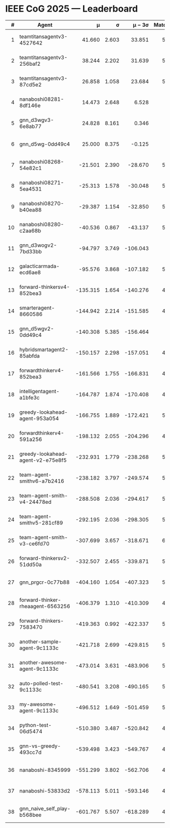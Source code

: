 # IEEE CoG 2025 — Leaderboard

| # | Agent | μ | σ | μ − 3σ | Matches | Updated |
|---:|---|---:|---:|---:|---:|---|
| 1 | teamtitansagentv3-4527642 | 41.660 | 2.603 | 33.851 | 5656 | 2025-08-30 01:34 |
| 2 | teamtitansagentv3-256baf2 | 38.244 | 2.202 | 31.639 | 5696 | 2025-08-30 01:34 |
| 3 | teamtitansagentv3-87cd5e2 | 26.858 | 1.058 | 23.684 | 5040 | 2025-08-30 01:34 |
| 4 | nanaboshi08281-8df146e | 14.473 | 2.648 | 6.528 | 206 | 2025-08-30 01:34 |
| 5 | gnn_d3wgv3-6e8ab77 | 24.828 | 8.161 | 0.346 | 118 | 2025-08-30 01:34 |
| 6 | gnn_d5wg-0dd49c4 | 25.000 | 8.375 | -0.125 | 100 | 2025-08-30 01:34 |
| 7 | nanaboshi08268-54e82c1 | -21.501 | 2.390 | -28.670 | 5260 | 2025-08-30 01:34 |
| 8 | nanaboshi08271-5ea4531 | -25.313 | 1.578 | -30.048 | 5718 | 2025-08-30 01:34 |
| 9 | nanaboshi08270-b40ea88 | -29.387 | 1.154 | -32.850 | 5500 | 2025-08-30 01:34 |
| 10 | nanaboshi08280-c2aa68b | -40.536 | 0.867 | -43.137 | 5198 | 2025-08-30 01:34 |
| 11 | gnn_d3wogv2-7bd33bb | -94.797 | 3.749 | -106.043 | 224 | 2025-08-30 01:34 |
| 12 | galacticarmada-ecd6ae8 | -95.576 | 3.868 | -107.182 | 5260 | 2025-08-30 01:34 |
| 13 | forward-thinkersv4-852bea3 | -135.315 | 1.654 | -140.276 | 4375 | 2025-08-30 01:34 |
| 14 | smarteragent-8660586 | -144.942 | 2.214 | -151.585 | 4231 | 2025-08-30 01:34 |
| 15 | gnn_d5wgv2-0dd49c4 | -140.308 | 5.385 | -156.464 | 180 | 2025-08-30 01:34 |
| 16 | hybridsmartagent2-85abfda | -150.157 | 2.298 | -157.051 | 4706 | 2025-08-30 01:34 |
| 17 | forwardthinkerv4-852bea3 | -161.566 | 1.755 | -166.831 | 4384 | 2025-08-30 01:34 |
| 18 | intelligentagent-a1bfe3c | -164.787 | 1.874 | -170.408 | 4833 | 2025-08-30 01:34 |
| 19 | greedy-lookahead-agent-953a054 | -166.755 | 1.889 | -172.421 | 5110 | 2025-08-30 01:34 |
| 20 | forwardthinkerv4-591a256 | -198.132 | 2.055 | -204.296 | 4737 | 2025-08-30 01:34 |
| 21 | greedy-lookahead-agent-v2-e75e8f5 | -232.931 | 1.779 | -238.268 | 5302 | 2025-08-30 01:34 |
| 22 | team-agent-smithv6-a7b2416 | -238.182 | 3.797 | -249.574 | 5660 | 2025-08-30 01:34 |
| 23 | team-agent-smith-v4-24478ed | -288.508 | 2.036 | -294.617 | 5058 | 2025-08-30 01:34 |
| 24 | team-agent-smithv5-281cf89 | -292.195 | 2.036 | -298.305 | 5600 | 2025-08-30 01:34 |
| 25 | team-agent-smith-v3-ce6fd70 | -307.699 | 3.657 | -318.671 | 6158 | 2025-08-30 01:34 |
| 26 | forward-thinkersv2-51dd50a | -332.507 | 2.455 | -339.871 | 5048 | 2025-08-30 01:34 |
| 27 | gnn_prgcr-0c77b88 | -404.160 | 1.054 | -407.323 | 5070 | 2025-08-30 01:34 |
| 28 | forward-thinker-rheaagent-6563256 | -406.379 | 1.310 | -410.309 | 4608 | 2025-08-30 01:34 |
| 29 | forward-thinkers-7583470 | -419.363 | 0.992 | -422.337 | 5640 | 2025-08-30 01:34 |
| 30 | another-sample-agent-9c1133c | -421.718 | 2.699 | -429.815 | 5640 | 2025-08-30 01:34 |
| 31 | another-awesome-agent-9c1133c | -473.014 | 3.631 | -483.906 | 5160 | 2025-08-30 01:34 |
| 32 | auto-polled-test-9c1133c | -480.541 | 3.208 | -490.165 | 5300 | 2025-08-30 01:34 |
| 33 | my-awesome-agent-9c1133c | -496.512 | 1.649 | -501.459 | 5720 | 2025-08-30 01:34 |
| 34 | python-test-06d5474 | -510.380 | 3.487 | -520.842 | 4600 | 2025-08-30 01:34 |
| 35 | gnn-vs-greedy-493cc7d | -539.498 | 3.423 | -549.767 | 4260 | 2025-08-30 01:34 |
| 36 | nanaboshi-8345999 | -551.299 | 3.802 | -562.706 | 4670 | 2025-08-30 01:34 |
| 37 | nanaboshi-53833d2 | -578.113 | 5.011 | -593.146 | 4100 | 2025-08-30 01:34 |
| 38 | gnn_naive_self_play-b568bee | -601.767 | 5.507 | -618.289 | 4600 | 2025-08-30 01:34 |
